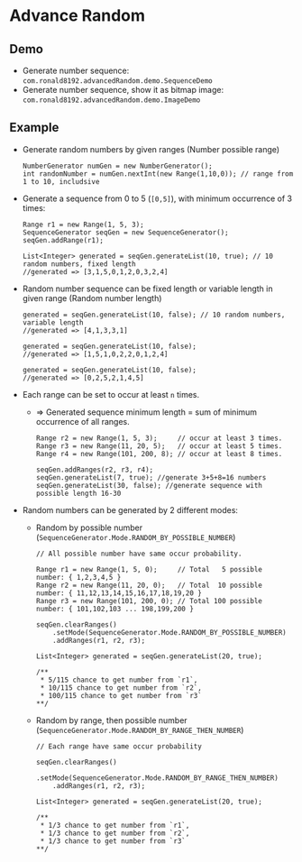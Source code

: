 # Advance Random

## Demo

* Generate number sequence: `com.ronald8192.advancedRandom.demo.SequenceDemo`
* Generate number sequence, show it as bitmap image: `com.ronald8192.advancedRandom.demo.ImageDemo`

## Example
* Generate random numbers by given ranges (Number possible range)

      NumberGenerator numGen = new NumberGenerator();
      int randomNumber = numGen.nextInt(new Range(1,10,0)); // range from 1 to 10, includsive


* Generate a sequence from 0 to 5 (`[0,5]`), with minimum occurrence of 3 times:

      Range r1 = new Range(1, 5, 3);
      SequenceGenerator seqGen = new SequenceGenerator();
      seqGen.addRange(r1);

      List<Integer> generated = seqGen.generateList(10, true); // 10 random numbers, fixed length
      //generated => [3,1,5,0,1,2,0,3,2,4]

* Random number sequence can be fixed length or variable length in given range (Random number length)

      generated = seqGen.generateList(10, false); // 10 random numbers, variable length
      //generated => [4,1,3,3,1]

      generated = seqGen.generateList(10, false);
      //generated => [1,5,1,0,2,2,0,1,2,4]

      generated = seqGen.generateList(10, false);
      //generated => [0,2,5,2,1,4,5]


* Each range can be set to occur at least `n` times.
   * => Generated sequence minimum length = sum of minimum occurrence of all ranges.

         Range r2 = new Range(1, 5, 3);     // occur at least 3 times.
         Range r3 = new Range(11, 20, 5);   // occur at least 5 times.
         Range r4 = new Range(101, 200, 8); // occur at least 8 times.

         seqGen.addRanges(r2, r3, r4);
         seqGen.generateList(7, true); //generate 3+5+8=16 numbers
         seqGen.generateList(30, false); //generate sequence with possible length 16-30

* Random numbers can be generated by 2 different modes:
   * Random by possible number (`SequenceGenerator.Mode.RANDOM_BY_POSSIBLE_NUMBER`)

         // All possible number have same occur probability.

         Range r1 = new Range(1, 5, 0);     // Total   5 possible number: { 1,2,3,4,5 }
         Range r2 = new Range(11, 20, 0);   // Total  10 possible number: { 11,12,13,14,15,16,17,18,19,20 }
         Range r3 = new Range(101, 200, 0); // Total 100 possible number: { 101,102,103 ... 198,199,200 }

         seqGen.clearRanges()
             .setMode(SequenceGenerator.Mode.RANDOM_BY_POSSIBLE_NUMBER)
             .addRanges(r1, r2, r3);

         List<Integer> generated = seqGen.generateList(20, true);

         /**
          * 5/115 chance to get number from `r1`,
          * 10/115 chance to get number from `r2`,
          * 100/115 chance to get number from `r3`
         **/

   * Random by range, then possible number (`SequenceGenerator.Mode.RANDOM_BY_RANGE_THEN_NUMBER`)

         // Each range have same occur probability

         seqGen.clearRanges()
             .setMode(SequenceGenerator.Mode.RANDOM_BY_RANGE_THEN_NUMBER)
             .addRanges(r1, r2, r3);

         List<Integer> generated = seqGen.generateList(20, true);

         /**
          * 1/3 chance to get number from `r1`,
          * 1/3 chance to get number from `r2`,
          * 1/3 chance to get number from `r3`
         **/